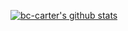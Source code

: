 [![bc-carter's github stats](https://github-readme-stats.vercel.app/api?username=bc-carter)](https://github.com/anuraghazra/github-readme-stats)
